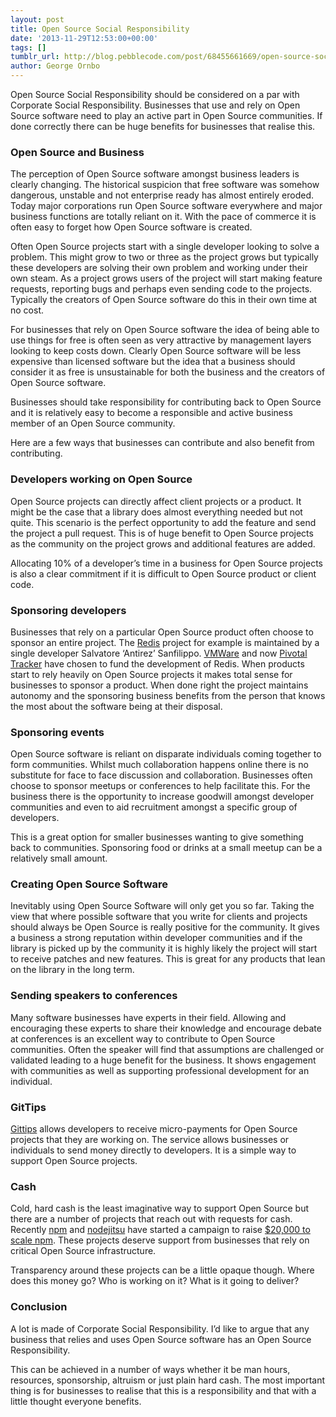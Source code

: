 ```yaml
---
layout: post
title: Open Source Social Responsibility
date: '2013-11-29T12:53:00+00:00'
tags: []
tumblr_url: http://blog.pebblecode.com/post/68455661669/open-source-social-responsibility
author: George Ornbo
---
```

<p>Open Source Social Responsibility should be considered on a par with Corporate Social Responsibility. Businesses that use and rely on Open Source software need to play an active part in Open Source communities. If done correctly there can be huge benefits for businesses that realise this.</p>

<h3>Open Source and Business</h3>

<p>The perception of Open Source software amongst business leaders is clearly changing. The historical suspicion that free software was somehow dangerous, unstable and not enterprise ready has almost entirely eroded. Today major corporations run Open Source software everywhere and major business functions are totally reliant on it. With the pace of commerce it is often easy to forget how Open Source software is created.</p>

<p>Often Open Source projects start with a single developer looking to solve a problem. This might grow to two or three as the project grows but typically these developers are solving their own problem and working under their own steam. As a project grows users of the project will start making feature requests, reporting bugs and perhaps even sending code to the projects. Typically the creators of Open Source software do this in their own time at no cost.</p>

<p>For businesses that rely on Open Source software the idea of being able to use things for free is often seen as very attractive by management layers looking to keep costs down. Clearly Open Source software will be less expensive than licensed software but the idea that a business should consider it as free is unsustainable for both the business and the creators of Open Source software.</p>

<p>Businesses should take responsibility for contributing back to Open Source and it is relatively easy to become a responsible and active business member of an Open Source community.</p>

<p>Here are a few ways that businesses can contribute and also benefit from contributing.</p>

<h3>Developers working on Open Source</h3>

<p>Open Source projects can directly affect client projects or a product. It might be the case that a library does almost everything needed but not quite. This scenario is the perfect opportunity to add the feature and send the project a pull request. This is of huge benefit to Open Source projects as the community on the project grows and additional features are added.</p>

<p>Allocating 10% of a developer&rsquo;s time in a business for Open Source projects is also a clear commitment if it is difficult to Open Source product or client code.</p>

<h3>Sponsoring developers</h3>

<p>Businesses that rely on a particular Open Source product often choose to sponsor an entire project. The <a href="http://redis.io/">Redis</a> project for example is maintained by a single developer Salvatore &lsquo;Antirez&rsquo; Sanfilippo. <a href="http://www.vmware.com/">VMWare</a> and now <a href="https://www.pivotaltracker.com/">Pivotal Tracker</a> have chosen to fund the development of Redis. When products start to rely heavily on Open Source projects it makes total sense for businesses to sponsor a product. When done right the project maintains autonomy and the sponsoring business benefits from the person that knows the most about the software being at their disposal.</p>

<h3>Sponsoring events</h3>

<p>Open Source software is reliant on disparate individuals coming together to form communities. Whilst much collaboration happens online there is no substitute for face to face discussion and collaboration. Businesses often choose to sponsor meetups or conferences to help facilitate this. For the business there is the opportunity to increase goodwill amongst developer communities and even to aid recruitment amongst a specific group of developers.</p>

<p>This is a great option for smaller businesses wanting to give something back to communities. Sponsoring food or drinks at a small meetup can be a relatively small amount.</p>

<h3>Creating Open Source Software</h3>

<p>Inevitably using Open Source Software will only get you so far. Taking the view that where possible software that you write for clients and projects should always be Open Source is really positive for the community. It gives a business a strong reputation within developer communities and if the library is picked up by the community it is highly likely the project will start to receive patches and new features. This is great for any products that lean on the library in the long term.</p>

<h3>Sending speakers to conferences</h3>

<p>Many software businesses have experts in their field. Allowing and encouraging these experts to share their knowledge and encourage debate at conferences is an excellent way to contribute to Open Source communities. Often the speaker will find that assumptions are challenged or validated leading to a huge benefit for the business. It shows engagement with communities as well as supporting professional development for an individual.</p>

<h3>GitTips</h3>

<p><a href="https://www.gittip.com/">Gittips</a> allows developers to receive micro-payments for Open Source projects that they are working on. The service allows businesses or individuals to send money directly to developers. It is a simple way to support Open Source projects.</p>

<h3>Cash</h3>

<p>Cold, hard cash is the least imaginative way to support Open Source but there are a number of projects that reach out with requests for cash. Recently <a href="https://npmjs.org/">npm</a> and <a href="https://www.nodejitsu.com/">nodejitsu</a> have started a campaign to raise <a href="https://scalenpm.org/">$20,000 to scale npm</a>. These projects deserve support from businesses that rely on critical Open Source infrastructure.</p>

<p>Transparency around these projects can be a little opaque though. Where does this money go? Who is working on it? What is it going to deliver?</p>

<h3>Conclusion</h3>

<p>A lot is made of Corporate Social Responsibility. I&rsquo;d like to argue that any business that relies and uses Open Source software has an Open Source Responsibility.</p>

<p>This can be achieved in a number of ways whether it be man hours, resources, sponsorship, altruism or just plain hard cash. The most important thing is for businesses to realise that this is a responsibility and that with a little thought everyone benefits.</p>
